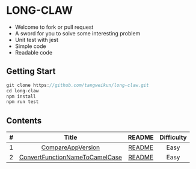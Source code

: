 # LONG-CLAW

* Welcome to fork or pull request
* A sword for you to solve some interesting problem
* Unit test with jest
* Simple code
* Readable code

## Getting Start

```javascript
git clone https://github.com/tangweikun/long-claw.git
cd long-claw
npm install
npm run test
```

## Contents

|  #  |                                     Title                                     |                         README                         | Difficulty |
| :-: | :---------------------------------------------------------------------------: | :----------------------------------------------------: | :--------: |
|  1  |              [CompareAppVersion](src/compareAppVersion/index.js)              |       [README](src/compareAppVersion/README.md)        |    Easy    |
|  2  | [ConvertFunctionNameToCamelCase](src/convertFunctionNameToCamelCase/index.js) | [README](src/convertFunctionNameToCamelCase/README.md) |    Easy    |
